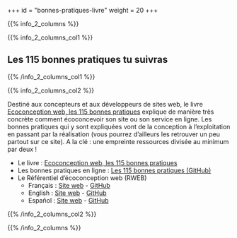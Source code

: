 +++
id = "bonnes-pratiques-livre"
weight = 20
+++

{{% info_2_columns %}}

{{% info_2_columns_col1 %}}

## Les 115 bonnes pratiques tu suivras

{{% /info_2_columns_col1 %}}

{{% info_2_columns_col2 %}}

Destiné aux concepteurs et aux développeurs de sites web, le livre
[Ecoconception web, les 115 bonnes pratiques](https://ecoconceptionweb.com/) explique de manière très concrète comment
écoconcevoir son site ou son service en ligne. Les bonnes pratiques qui y sont expliquées vont de la conception à
l’exploitation en passant par la réalisation (vous pourrez d’ailleurs les retrouver un peu partout sur ce site). A la
clé : une empreinte ressources divisée au minimum par deux !

- Le livre : [Ecoconception web, les 115 bonnes pratiques](https://ecoconceptionweb.com/)
- Les bonnes pratiques en ligne : [Les 115 bonnes pratiques (GitHub)](https://github.com/cnumr/best-practices#les-115-bonnes-pratiques)
- Le Référentiel d’écoconception web (RWEB)
    - Français : [Site web](https://rweb.greenit.fr/fr) - [GitHub](https://github.com/cnumr/best-practices#les-115-bonnes-pratiques)
    - English : [Site web](https://rweb.greenit.fr/en) - [GitHub](https://github.com/cnumr/best-practices/blob/main/README.en.md)
    - Español : [Site web](https://rweb.greenit.fr/es) - [GitHub](https://github.com/cnumr/best-practices/blob/main/README.es.md)

{{% /info_2_columns_col2 %}}

{{% /info_2_columns %}}
